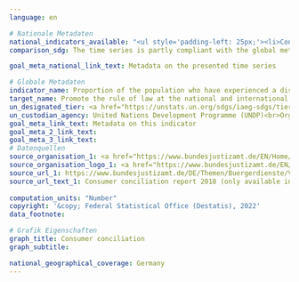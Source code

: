 ```yaml
---
language: en    

# Nationale Metadaten    
national_indicators_available: "<ul style='padding-left: 25px;'><li>Consumer conciliation</li> <li> Applications received</li> <li> Applications finally processed</li></ul>"    
comparison_sdg: The time series is partly compliant with the global metadata.    

goal_meta_national_link_text: Metadata on the presented time series    

# Globale Metadaten    
indicator_name: Proportion of the population who have experienced a dispute in the past two years and who accessed a formal or informal dispute resolution mechanism, by type of mechanism    
target_name: Promote the rule of law at the national and international levels and ensure equal access to justice for all    
un_designated_tier: <a href="https://unstats.un.org/sdgs/iaeg-sdgs/tier-classification/" title="Click here for more information on the UN tier classification."  target="_blank">Tier II</a>    
un_custodian_agency: United Nations Development Programme (UNDP)<br>Organization for Economic Cooperation and Development (OECD)<br>United Nations on Drugs and Crime (UNODC)    
goal_meta_link_text: Metadata on this indicator    
goal_meta_2_link_text:     
goal_meta_3_link_text:         
# Datenquellen
source_organisation_1: <a href="https://www.bundesjustizamt.de/EN/Home/homepage_node.html"> Federal Office of Justice </a>
source_organisation_logo_1: <a href="https://www.bundesjustizamt.de/EN/Home/homepage_node.html"><img src="https://g205sdgs.github.io/sdg-indicators/public/OrgImgEn/bafj.png" alt="Logo bafj" style="height:60px; width:148px"/></a>
source_url_1: https://www.bundesjustizamt.de/DE/Themen/Buergerdienste/Verbraucherstreitbeilegung/Verbraucherschlichtungsbericht/Verbraucherschlichtungsbericht_node.html;jsessionid=BE0C36F83711B2CF293422CAB9EE625F.1_cid383
source_url_text_1: Consumer conciliation report 2018 (only available in German)
    
computation_units: "Number"    
copyright: '&copy; Federal Statistical Office (Destatis), 2022'    
data_footnote:     

# Grafik Eigenschaften    
graph_title: Consumer conciliation
graph_subtitle:     

national_geographical_coverage: Germany    
---
```


<span></span>